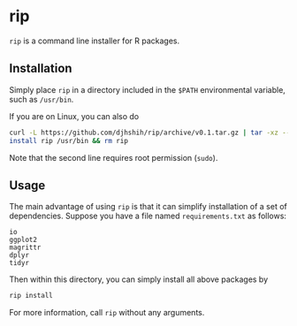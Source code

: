 # rip

`rip` is a command line installer for R packages.

## Installation

Simply place `rip` in a directory included in the `$PATH` environmental
variable, such as `/usr/bin`.

If you are on Linux, you can also do

```bash
curl -L https://github.com/djhshih/rip/archive/v0.1.tar.gz | tar -xz --strip-components=1 rip-*/rip
install rip /usr/bin && rm rip
```

Note that the second line requires root permission (`sudo`).


## Usage

The main advantage of using `rip` is that it can simplify installation of a set of
dependencies. Suppose you have a file named `requirements.txt` as follows:

```
io
ggplot2
magrittr
dplyr
tidyr
```

Then within this directory, you can simply install all above packages by

```bash
rip install
```

For more information, call `rip` without any arguments.

